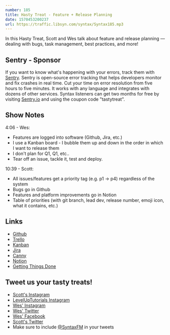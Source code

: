 ```yaml
---
number: 185
title: Hasty Treat - Feature + Release Planning
date: 1570453200237
url: https://traffic.libsyn.com/syntax/Syntax185.mp3
---
```


In this Hasty Treat, Scott and Wes talk about feature and release planning — dealing with bugs, task management, best practices, and more!

## Sentry - Sponsor
If you want to know what's happening with your errors, track them with [Sentry](https://sentry.io/). Sentry is open-source error tracking that helps developers monitor and fix crashes in real time. Cut your time on error resolution from five hours to five minutes. It works with any language and integrates with dozens of other services. Syntax listeners can get two months for free by visiting [Sentry.io](https://sentry.io/) and using the coupon code "tastytreat".

## Show Notes

4:06 - Wes:

* Features are logged into software (Github, Jira, etc.)
* I use a Kanban board - I bubble them up and down in the order in which I want to release them
* I don't plan for Q1, Q1, etc.. 
* Tear off an issue, tackle it, test and deploy.

10:39 - Scott: 

* All issues/features get a priority tag (e.g. p1 → p4) regardless of the system
* Bugs go in Github
* Features and platform improvements go in Notion
* Table of priorities (with git branch, lead dev, release number, emoji icon, what it contains, etc.)

## Links
* [Github](https://github.com/)
* [Trello](https://trello.com/)
* [Kanban](https://en.wikipedia.org/wiki/Kanban)
* [Jira](https://www.atlassian.com/software/jira)
* [Canny](https://canny.io/)
* [Notion](https://www.notion.so/)
* [Getting Things Done](https://gettingthingsdone.com/)

## Tweet us your tasty treats!
* [Scott's Instagram](https://www.instagram.com/stolinski/)
* [LevelUpTutorials Instagram](https://www.instagram.com/LevelUpTutorials/)
* [Wes' Instagram](https://www.instagram.com/wesbos/)
* [Wes' Twitter](https://twitter.com/wesbos)
* [Wes' Facebook](https://www.facebook.com/wesbos.developer)
* [Scott's Twitter](https://twitter.com/stolinski)
* Make sure to include [@SyntaxFM](https://twitter.com/SyntaxFM) in your tweets